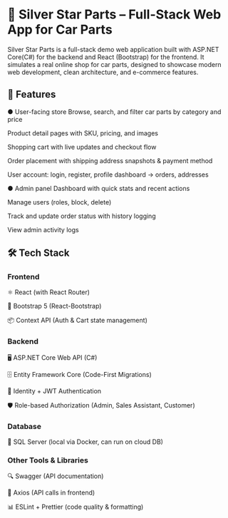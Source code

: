 # 🔧 Silver Star Parts – Full-Stack Web App for Car Parts
Silver Star Parts is a full-stack demo web application built with ASP.NET Core(C#) for the backend and React (Bootstrap) for the frontend.
It simulates a real online shop for car parts, designed to showcase modern web development, clean architecture, and e-commerce features.

## 🚀 Features

● User-facing store
Browse, search, and filter car parts by category and price

Product detail pages with SKU, pricing, and images

Shopping cart with live updates and checkout flow

Order placement with shipping address snapshots & payment method 

User account: login, register, profile dashboard -> orders, addresses

● Admin panel
Dashboard with quick stats and recent actions

Manage users (roles, block, delete)

Track and update order status with history logging

View admin activity logs

## 🛠️ Tech Stack
### Frontend
⚛️ React (with React Router)

🎨 Bootstrap 5 (React-Bootstrap)

📦 Context API (Auth & Cart state management)


### Backend
🖥 ASP.NET Core Web API (C#)

🗄 Entity Framework Core (Code-First Migrations)

🔑 Identity + JWT Authentication

🛡 Role-based Authorization (Admin, Sales Assistant, Customer)

### Database
📘 SQL Server (local via Docker, can run on cloud DB)

### Other Tools & Libraries
🔍 Swagger (API documentation)

🔧 Axios (API calls in frontend)

📊 ESLint + Prettier (code quality & formatting)
